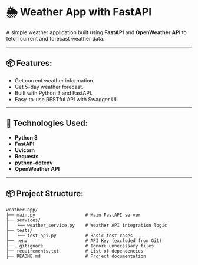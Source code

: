 # 🌦️ Weather App with FastAPI

A simple weather application built using **FastAPI** and **OpenWeather API** to fetch current and forecast weather data.

---

## 📦 Features:
- Get current weather information.
- Get 5-day weather forecast.
- Built with Python 3 and FastAPI.
- Easy-to-use RESTful API with Swagger UI.

---

## 🚀 Technologies Used:
- **Python 3**
- **FastAPI**
- **Uvicorn**
- **Requests**
- **python-dotenv**
- **OpenWeather API**

---

## 📦 Project Structure:
```plaintext
weather-app/
├── main.py                   # Main FastAPI server
├── services/
│   └── weather_service.py    # Weather API integration logic
├── tests/
│   └── test_api.py           # Basic test cases
├── .env                      # API Key (excluded from Git)
├── .gitignore                # Ignore unnecessary files
├── requirements.txt          # List of dependencies
├── README.md                 # Project documentation